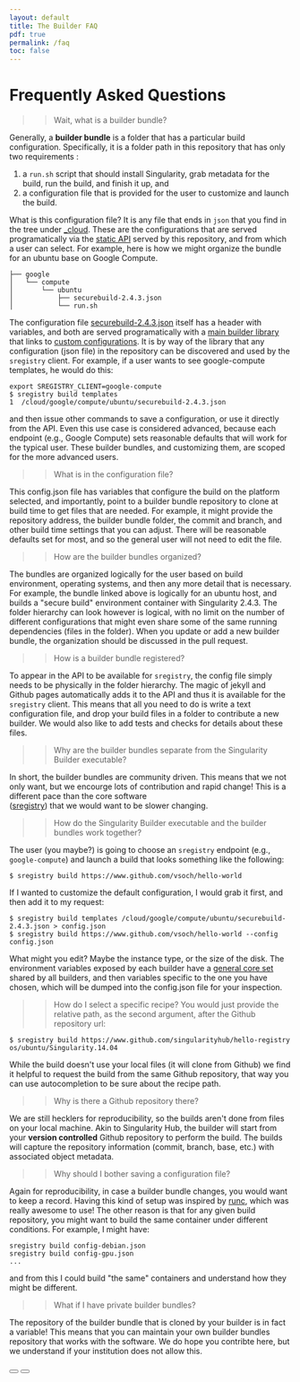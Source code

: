 ```yaml
---
layout: default
title: The Builder FAQ
pdf: true
permalink: /faq
toc: false
---
```


# Frequently Asked Questions

>> Wait, what is a builder bundle?

Generally, a **builder bundle** is a folder that has a particular build configuration. 
Specifically, it is a folder path in this repository that has 
only two requirements :

  1. a `run.sh` script that should install Singularity, grab metadata for the build, run the build, and finish it up, and   
  2. a configuration file that is provided for the user to customize and launch the build. 

What is this configuration file? It is any file that ends in `json` that you find in the tree under
[_cloud](https://github.com/singularityhub/builders/blob/master/_cloud). 
These are the configurations that are served programatically via the [static API](https://github.com/singularityhub/builders/configs.json) served by this repository, and from which a user can select.
For example, here is how we might organize the bundle for an ubuntu base on Google
Compute.

```
├── google
│   └── compute
│       └── ubuntu
│           ├── securebuild-2.4.3.json
│           └── run.sh
```

The configuration file [securebuild-2.4.3.json](https://github.com/singularityhub/builders/blob/master/_cloud/google/compute/ubuntu/securebuild-2.4.3.json) itself has a header with variables, and both are served programatically with
a [main builder library](https://singularityhub.github.io/builders/configs.json) that links to [custom configurations](https://singularityhub.github.io/builders/cloud/google/compute/ubuntu/securebuild-2.4.3.json). It is by way of the library that any configuration (json file) in the repository can be discovered and used by the `sregistry` client. For example,
if a user wants to see google-compute templates, he would do this:

```
export SREGISTRY_CLIENT=google-compute
$ sregistry build templates
1  /cloud/google/compute/ubuntu/securebuild-2.4.3.json
```

and then issue other commands to save a configuration, or use it directly from the API. Even this use
case is considered advanced, because each endpoint (e.g., Google Compute) sets reasonable defaults that
will work for the typical user. These builder bundles, and customizing them, are scoped for the more
advanced users. 

>> What is in the configuration file?

This config.json file has variables that configure the build on the platform selected,
and importantly, point to a builder bundle repository to clone at build time to get 
files that are needed. For example, it might provide the repository address, 
the builder bundle folder, the commit and branch, and other build time settings that you can adjust. There will be reasonable defaults set for most, and so the general user will not need to edit the file.

>> How are the builder bundles organized?

The bundles are organized logically for the user based on build environment, operating systems, 
and then any more detail that is necessary. For example, the bundle linked above is logically for an ubuntu
host, and builds a "secure build" environment container with Singularity 2.4.3. 
The folder hierarchy can look however is logical, with no limit on the number of different configurations that
might even share some of the same running dependencies (files in the folder). When you update or add a new builder
bundle, the organization should be discussed in the pull request.

>> How is a builder bundle registered?

To appear in the API to be available for `sregistry`, the config file simply needs to be physically in the folder
hierarchy. The magic of jekyll and Github pages automatically adds it to the API and thus it is
available for the `sregistry` client. This means that all you need to do is write a text configuration file, and drop
your build files in a folder to contribute a new builder. We would also like to add tests and checks for details
about these files.

>> Why are the builder bundles separate from the Singularity Builder executable?

In short, the builder bundles are community driven. This means that we not only want, but 
we encourge lots of contribution and rapid change! This is a different pace than the core software  
([sregistry](https://singularityhub.github.io/sregistry-cli)) that we would want to be 
slower changing.


>> How do the Singularity Builder executable and the builder bundles work together?

The user (you maybe?) is going to choose an `sregistry` endpoint (e.g., `google-compute`) and 
 launch a build that looks something like the following:

```
$ sregistry build https://www.github.com/vsoch/hello-world
```

If I wanted to customize the default configuration, I would grab it first, and then add it to
my request:

```
$ sregistry build templates /cloud/google/compute/ubuntu/securebuild-2.4.3.json > config.json
$ sregistry build https://www.github.com/vsoch/hello-world --config config.json
```

What might you edit? Maybe the instance type, or the size of the disk. The environment variables exposed
by each builder have a [general core set](/builders/environment) shared by all builders, and then variables
specific to the one you have chosen, which will be dumped into the config.json file for your inspection.

>> How do I select a specific recipe?
You would just provide the relative path, as the second argument, after the Github repository url:

```
$ sregistry build https://www.github.com/singularityhub/hello-registry os/ubuntu/Singularity.14.04
```
While the build doesn't use your local files (it will clone from Github) we find it helpful to request
the build from the same Github repository, that way you can use autocompletion to be sure about the recipe path.

>> Why is there a Github repository there?

We are still hecklers for reproducibility, so the builds aren't done from files on your local machine. 
Akin to Singularity Hub, the builder will start from your **version controlled** Github repository to perform
the build. The builds will capture the repository information (commit, branch, base, etc.) with associated 
object metadata. 


>> Why should I bother saving a configuration file?

Again for reproducibility, in case a builder bundle changes, you would want to keep a record. Having 
this kind of setup was inspired by [runc](https://github.com/opencontainers/runtime-spec/blob/master/config.md),
which was really awesome to use! The other reason is that for any given build repository, you might want to 
build the same container under different conditions. For example, I might have:

```
sregistry build config-debian.json
sregistry build config-gpu.json
...
```

and from this I could build "the same" containers and understand how they might be different.

>> What if I have private builder bundles?

The repository of the builder bundle that is cloned by your builder is in fact a variable!
This means that you can maintain your own builder bundles repository that works
with the software. We do hope you contribte here, but we understand if your institution does
not allow this.


<div>
    <a href="/builders/"><button class="previous-button btn btn-primary"><i class="fa fa-chevron-left"></i> </button></a>
    <a href="/builders/contribute-builder"><button class="next-button btn btn-primary"><i class="fa fa-chevron-right"></i> </button></a>
</div><br>
